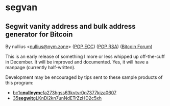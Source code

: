 # segvan

## Segwit vanity address and bulk address generator for Bitcoin

By nullius <[nullius@nym.zone](nullius@nym.zone)> ([PGP ECC](https://sks-keyservers.net/pks/lookup?op=get&search=0xC2E91CD74A4C57A105F6C21B5A00591B2F307E0C)) ([PGP RSA](https://sks-keyservers.net/pks/lookup?op=get&search=0xA232750664CC39D61CE5D61536EBB4AB699A10EE)) ([Bitcoin Forum](https://bitcointalk.org/index.php?action=profile;u=976210))

This is an early release of something I more or less whipped up off-the-cuff in December.  It will be improved and documented.  Yes, it will have a manpage (currently half-written).

Development may be encouraged by tips sent to these sample products of this program:

- [bc1q**nullnym**efa273hgss63kvtvr0q7377kjza0607](bitcoin:bc1qnullnymefa273hgss63kvtvr0q7377kjza0607)
- [35**segwit**gLKnDi2kn7unNdETrZzHD2c5xh](bitcoin:35segwitgLKnDi2kn7unNdETrZzHD2c5xh)

